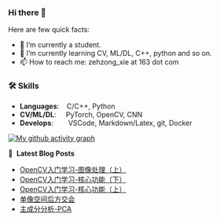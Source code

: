 ### Hi there 👋

Here are few quick facts:
- 🔭 I’m currently a student.
- 🌱 I’m currently learning CV, ML/DL, C++, python and so on.
- 📫 How to reach me: zehzong_xie at 163 dot com

### 🛠️ Skills
- **Languages**: &nbsp;&nbsp;                C/C++, Python
- **CV/ML/DL**: &nbsp;&nbsp;&nbsp;           PyTorch, OpenCV, CNN
- **Develops**:  &nbsp;&nbsp;&nbsp;&nbsp;    VSCode, Markdown/Latex, git, Docker

[![My github activity graph](https://github-readme-activity-graph.vercel.app/graph?username=Blackspace2&theme=react&custom_title=Activaty%20Graph&hide_border=true)](https://github.com/Blackspace2)

📕 &nbsp;**Latest Blog Posts**
<!-- BLOG-POST-LIST:START -->
- [OpenCV入门学习-图像处理（上）](https://blackspace2.github.io/2025/02/06/OpenCV%E5%85%A5%E9%97%A8%E5%AD%A6%E4%B9%A0-%E5%9B%BE%E5%83%8F%E5%A4%84%E7%90%86%EF%BC%88%E4%B8%8A%EF%BC%89/)
- [OpenCV入门学习-核心功能（下）](https://blackspace2.github.io/2025/01/27/OpenCV%E5%85%A5%E9%97%A8%E5%AD%A6%E4%B9%A0-%E6%A0%B8%E5%BF%83%E5%8A%9F%E8%83%BD%EF%BC%88%E4%B8%8B%EF%BC%89/)
- [OpenCV入门学习-核心功能（上）](https://blackspace2.github.io/2025/01/26/OpenCV%E5%85%A5%E9%97%A8%E5%AD%A6%E4%B9%A0-%E6%A0%B8%E5%BF%83%E5%8A%9F%E8%83%BD%EF%BC%88%E4%B8%8A%EF%BC%89/)
- [单像空间后方交会](https://blackspace2.github.io/2025/01/18/%E5%8D%95%E5%83%8F%E7%A9%BA%E9%97%B4%E5%90%8E%E6%96%B9%E4%BA%A4%E4%BC%9A/)
- [主成分分析-PCA](https://blackspace2.github.io/2025/01/18/%E4%B8%BB%E6%88%90%E5%88%86%E5%88%86%E6%9E%90-PCA/)
<!-- BLOG-POST-LIST:END -->

